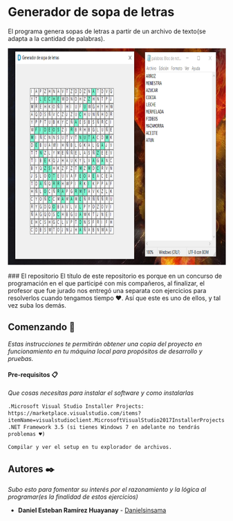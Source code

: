 # Generador de sopa de letras
El programa genera sopas de letras a partir de un archivo de texto(se adapta a la cantidad de palabras).
<p align="left">
  <img src="https://github.com/Danielsinsama/Ejercicio-Maraton-B/blob/master/sreenshot.png" width="800" height="500"/>
</p>
### El repositorio
El título de este repositorio es porque en un concurso de programación en el que participé con mis compañeros, al finalizar, el profesor que fue jurado nos entregó una separata con ejercicios para resolverlos cuando tengamos tiempo ♥.
Así que este es uno de ellos, y tal vez suba los demás.

## Comenzando 🚀

_Estas instrucciones te permitirán obtener una copia del proyecto en funcionamiento en tu máquina local para propósitos de desarrollo y pruebas._

#### Pre-requisitos 📋

_Que cosas necesitas para instalar el software y como instalarlas_

```
.Microsoft Visual Studio Installer Projects: https://marketplace.visualstudio.com/items?itemName=visualstudioclient.MicrosoftVisualStudio2017InstallerProjects
.NET Framework 3.5 (si tienes Windows 7 en adelante no tendrás  problemas ♥)
```
```
Compilar y ver el setup en tu explorador de archivos.
```
## Autores ✒️

_Subo esto para fomentar su interés por el razonamiento y la lógica al programar(es la finalidad de estos ejercicios)_

* **Daniel Esteban Ramírez Huayanay** - [Danielsinsama](https://github.com/Danielsinsama)
